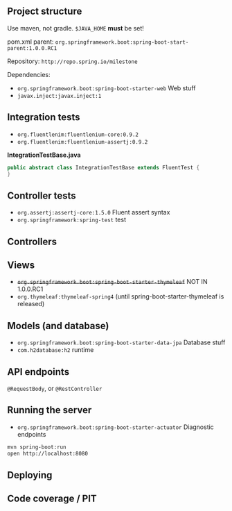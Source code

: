 ## Project structure

Use maven, not gradle.
`$JAVA_HOME` **must** be set!

pom.xml parent: `org.springframework.boot:spring-boot-start-parent:1.0.0.RC1`

Repository: `http://repo.spring.io/milestone`

Dependencies:

 - `org.springframework.boot:spring-boot-starter-web` Web stuff
 - `javax.inject:javax.inject:1`

## Integration tests

 - `org.fluentlenim:fluentlenium-core:0.9.2`
 - `org.fluentlenim:fluentlenium-assertj:0.9.2`

**IntegrationTestBase.java**
```java
public abstract class IntegrationTestBase extends FluentTest {
}
```
 

## Controller tests

 - `org.assertj:assertj-core:1.5.0` Fluent assert syntax
 - `org.springframework:spring-test` test

## Controllers

## Views

 - ~~`org.springframework.boot:spring-boot-starter-thymeleaf`~~ NOT IN 1.0.0.RC1
 - `org.thymeleaf:thymeleaf-spring4` (until spring-boot-starter-thymeleaf is released)

## Models (and database)

 - `org.springframework.boot:spring-boot-starter-data-jpa` Database stuff
 - `com.h2database:h2` runtime

## API endpoints

`@RequestBody`, or `@RestController`

## Running the server

 - `org.springframework.boot:spring-boot-starter-actuator` Diagnostic endpoints

```bash
mvn spring-boot:run
open http://localhost:8080
```

## Deploying

## Code coverage / PIT
